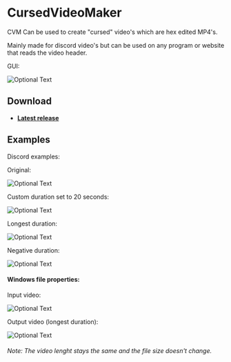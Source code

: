 # CursedVideoMaker
CVM Can be used to create "cursed" video's which are hex edited MP4's.

Mainly made for discord video's but can be used on any program or website that reads the video header.

GUI:

![Optional Text](../master/readmeimages/GUI.png)
## Download
- **[Latest release](https://github.com/wrefgtzweve/CursedVideoMaker/releases/latest)**

## Examples
Discord examples:

Original:

![Optional Text](../master/readmeimages/original.png)

Custom duration set to 20 seconds:

![Optional Text](../master/readmeimages/customduration.png)

Longest duration:

![Optional Text](../master/readmeimages/longestduration.png)

Negative duration:

![Optional Text](../master/readmeimages/negativeduration.png)

#### Windows file properties:

Input video:

![Optional Text](../master/readmeimages/inputexample.PNG)

Output video (longest duration):

![Optional Text](../master/readmeimages/outputexample.PNG)
###### Note: The video lenght stays the same and the file size doesn't change.
